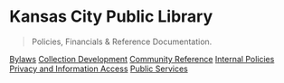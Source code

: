 <!-- _coverpage.md -->
# Kansas City Public Library

> Policies, Financials & Reference Documentation.

[Bylaws](/bylaws/)
[Collection Development](/collection-development/)
[Community Reference](/community-reference/)
[Internal Policies](/internal-policies)
[Privacy and Information Access](/privacy-and-information-access/)
[Public Services](/public-services/)
